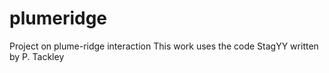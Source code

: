 # plumeridge
Project on plume-ridge interaction
This work uses the code StagYY written by P. Tackley
